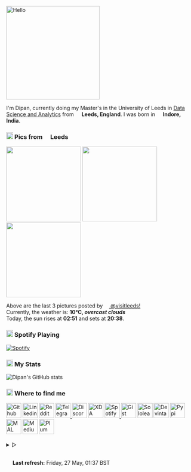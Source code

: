 <p><img alt="Hello" width="250px" src="https://i.imgur.com/Fihbexl.gif" /></p>
<p>
	<codersrank-skills-chart username="themagicalmammal"></codersrank-skills-chart> I&#39;m Dipan, currently doing my Master&#39;s in the University of Leeds in <a href="https://courses.leeds.ac.uk/i071/data-science-and-analytics-msc">Data Science and Analytics</a> from <img src="https://i.imgur.com/DPngeUJ.png" width="13" /> <b>Leeds, England</b>. I was born in <img src="https://i.imgur.com/DzzzpBo.png" width="13" /> <b>Indore, India</b>. </p>
<h3><img src="https://i.imgur.com/HFHIBmx.png" width="18" /> Pics from <img src="https://i.imgur.com/DPngeUJ.png" width="13" /> Leeds</h3>
<p><img width="200" src="" /> <img width="200" src="" /> <img width="200" src="" /></p>
<p> Above are the last 3 pictures posted by
	<a href="https://www.instagram.com/visitleeds/" target="_blank"> <img src="https://upload.wikimedia.org/wikipedia/commons/thumb/e/e7/Instagram_logo_2016.svg/1024px-Instagram_logo_2016.svg.png" width="13" /> @visitleeds!</a>
	<br /> Currently, the weather is: <b> 10°C, <i>overcast clouds</i></b>
	<br /> Today, the sun rises at <b>02:51</b> and sets at <b>20:38</b>. </p>
<h3><img src="https://i.imgur.com/aSVPWXc.png" width="18" /> Spotify Playing</h3>
<a href="https://open.spotify.com/user/88h9x52o4rver6y7ka9upj5a6"><img src="https://spotify-pw0mefqpu-spotifydipan.vercel.app/api/spotify" alt="Spotify" /></a>
<h3><img src="https://i.imgur.com/84QPnNl.png" width="18" /> My Stats</h3> <img src="https://github-readme-stats-bay-ten-48.vercel.app/api?username=themagicalmammal&amp;include_all_commits=true&amp;bg_color=30,e96443,904e95&amp;title_color=fff&amp;text_color=fff" alt="Dipan&#39;s GitHub stats" />
<h3><img src="https://i.imgur.com/yQHTmCW.png" width="18" /> Where to find me</h3>
<a href="https://github.com/themagicalmammal/"> <img alt="Github" width="40px" src="https://i.imgur.com/RjscN2M.png" /></a>
<a href="https://uk.linkedin.com/in/themagicalmammal/"> <img alt="Linkedin" width="40px" src="https://i.imgur.com/Hp2w5wM.png" /></a>
<a href="https://www.reddit.com/user/themagicalmammal/"> <img alt="Reddit" width="40px" src="https://i.imgur.com/E8vTLyb.png" /></a>
<a href="https://telegram.im/@themagicalmammal"> <img alt="Telegram" width="40px" src="https://i.imgur.com/8uCq4fi.png" /> </a>
<a href="https://dsc.bio/themagicalmammal"> <img alt="Discord" width="40px" src="https://i.imgur.com/allk32s.png" /></a>
<a href="https://forum.xda-developers.com/m/themagicalmammal.9670192/"> <img alt="XDA" width="40px" src="https://i.imgur.com/ZkDQREa.png" /></a>
<a href="https://open.spotify.com/user/88h9x52o4rver6y7ka9upj5a6?si=i5kyqZQOQmOu_NRn-T7FQw&nd=1"> <img alt="Spotify" width="40px" src="https://i.imgur.com/TuGJlcZ.png" /> </a>
<a href="https://gist.github.com/themagicalmammal/"> <img alt="Gist" width="40px" src="https://i.imgur.com/6w4HNmL.png" /></a>
<a href="https://www.sololearn.com/profile/4562055"> <img alt="Sololearn" width="40px" src="https://i.imgur.com/6mnh2V5.png" /></a>
<a href="https://www.deviantart.com/themagicalmammal"> <img alt="Devintart" width="40px" src="https://i.imgur.com/YWUKoPE.png" /></a>
<a href="https://pypi.org/user/themagicalmammal/"> <img alt="Pypi" width="40px" src="https://i.imgur.com/901ps8h.png" /></a>
<a href="https://myanimelist.net/profile/themagicalmammal"> <img alt="MAL" width="40px" src="https://i.imgur.com/TnZcuA4.png" /></a>
<a href="https://medium.com/@d19cyber"> <img alt="Medium" width="40px" src="https://i.imgur.com/HvRIk6L.png" /></a>
<a href="https://secure.plum.io/p/2Ui2Qr0KSS7QP04pEq_-BQ"> <img alt="Plum" width="40px" src="https://i.imgur.com/PNhxaKM.png" /></a>
<br />
<br />
<details>
	<summary> &#9655;</summary>
	<h3><img src="https://i.imgur.com/x8tsLuE.png" width="18" /> Trophies</h3> <img src="https://github-profile-trophy.vercel.app/?username=themagicalmammal&amp;theme=juicyfresh&amp;row=1&amp;column=5" alt="trophy" />
	<br />
	<br />
	<details>
		<summary> &#9655;</summary>
		<h3><img src="https://i.imgur.com/xGG5c7N.png" width="18" /> QR Code</h3> <img alt="QRCode" width="200px" src="https://i.imgur.com/DSHPHdq.png" />
		<details>
			<summary> &#9655;</summary>
			<h3><img src="https://i.imgur.com/1mimHIo.png" width="18" /> Credits</h3>
			<ol>
				<li><img src="https://cdn-icons-png.flaticon.com/128/197/197484.png" width="13" /> <a href="https://github.com/sourajitk">Sourajit Karmakar</a></li>
				<li><img src="https://cdn-icons-png.flaticon.com/128/197/197564.png" width="13" /> <a href="https://github.com/thmsgbrt">Thomas Guibert</a></li>
				<li><img src="https://cdn-icons-png.flaticon.com/512/3909/3909444.png" width="13" /> <a href="https://github.com/Prince-Shivaram">Siv Ram Shastri Jonnalagadda</a></li>
				<li><img src="https://cdn-icons-png.flaticon.com/512/3909/3909444.png" width="13" /> <a href="https://github.com/anuraghazra">Anurag Hazra</a></li>
				<li><img src="https://cdn-icons-png.flaticon.com/128/197/197559.png" width="13" /> <a href="https://github.com/owl4ce">Harry</a></li>
				<li><img src="https://cdn-icons-png.flaticon.com/128/197/197484.png" width="13" /> <a href="https://github.com/ryanlanciaux">Ryan Lanciaux</a></li>
			</ol>
			<details>
				<summary> &#9655;</summary>
				<h3><img src="https://i.imgur.com/XJ0hI8P.png" width="18" /> Visitor</h3> <img src="https://profile-counter.glitch.me/themagicalmammal/count.svg" />
				<br /> </details>
		</details>
	</details>
</details>
<br />
<p><img src="https://i.imgur.com/JgaEjcz.png" width="13" /> <b>Last refresh:</b> Friday, 27 May, 01:37 BST</p>
